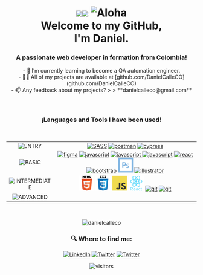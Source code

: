 <h1 align="center"><img src="https://media.giphy.com/media/hvRJCLFzcasrR4ia7z/giphy.gif" height="40px"><img
src="https://c.tenor.com/eT_e-q0D5xoAAAAi/long-livethe-blob-sunglasses.gif" height="50px"> <img
src="https://github.com/alansmathew/alansmathew/raw/master/lang.gif" height="50px" alt="Aloha" />
</br>Welcome to my GitHub,</br> I'm Daniel.</br></h1>

<h3 align="center">A passionate web developer in formation from Colombia!</h3>

<p align="center">
- 🌱 I’m currently learning to become a QA automation engineer.</br>
- 👨‍💻 All of my projects are available at [github.com/DanielCalleCO](github.com/DanielCalleCO)</br>
- 📫 Any feedback about my projects? > > **danielcalleco@gmail.com**
</p>
</br>
<h3 align="center">¡Languages and Tools I have been used!</h3></br>
<table align="center">

<tr>
<td align="center">
<img src="https://user-images.githubusercontent.com/100431019/179870082-73aa0ffd-d450-4cf5-8168-99ed3b79747c.png" height="40" alt="ENTRY"/>
</td>
<td align="center">
<a href="https://www.w3schools.com/sass/sass_intro.php" target="_blank" rel="noreferrer"><img
        src="https://www.vectorlogo.zone/logos/sass-lang/sass-lang-icon.svg" alt="SASS" width="40" height="40" /></a>
<a href="https://postman.com" target="_blank" rel="noreferrer">
    <img src="https://www.vectorlogo.zone/logos/getpostman/getpostman-icon.svg" alt="postman" width="40"
        height="40" /></a>        
<a href="https://www.cypress.io/" target="_blank" rel="noreferrer">
    <img src="https://raw.githubusercontent.com/get-icon/geticon/fc0f660daee147afb4a56c64e12bde6486b73e39/icons/cypress.svg" alt="cypress" width="40"
        height="40" /></a>
</td>
</tr>


<tr>
<td align="center">
<img src="https://user-images.githubusercontent.com/100431019/179870470-7c166bb6-1fdd-428e-8fb1-0744cc9ea067.png" height="40" alt="BASIC"/>
</td>
<td align="center">
<a href="https://www.figma.com/" target="_blank" rel="noreferrer"><img
        src="https://www.vectorlogo.zone/logos/figma/figma-icon.svg" alt="figma" width="40" height="40" /></a>
<a href="https://axios-http.com/es/docs/intro" target="_blank" rel="noreferrer">
    <img src="https://www.vectorlogo.zone/logos/axios/axios-icon.svg" alt="javascript" width="40" height="40" /></a>
<a href="https://mochajs.org/" target="_blank" rel="noreferrer">
        <img src="https://www.vectorlogo.zone/logos/mochajs/mochajs-icon.svg" alt="javascript" width="40" height="40" />           </a>
<a href="https://www.chaijs.com/" target="_blank" rel="noreferrer">
        <img src="https://www.vectorlogo.zone/logos/chaijs/chaijs-icon.svg" alt="javascript" width="40" height="40" /></a>
<a href="https://mui.com/material-ui/getting-started/overview/" target="_blank" rel="noreferrer">
    <img src="https://raw.githubusercontent.com/wappalyzer/wappalyzer/0962f4ffedcd098d25781bc811aecda9cd5dc98a/src/drivers/webextension/images/icons/MUI.svg"
        alt="react" width="40" height="40" />
        </a>
<a href="https://getbootstrap.com/" target="_blank" rel="noreferrer">
    <img src="https://upload.vectorlogo.zone/logos/getbootstrap/images/987f8f6c-263a-47b1-a85d-853cfca215d9.svg"
        alt="bootstrap" width="40" height="40" /></a>
<a href="https://www.photoshop.com/en" target="_blank" rel="noreferrer">
    <img src="https://raw.githubusercontent.com/devicons/devicon/master/icons/photoshop/photoshop-line.svg"
        alt="photoshop" width="40" height="40" /></a>
<a href="https://www.adobe.com/in/products/illustrator.html" target="_blank" rel="noreferrer">
    <img src="https://www.vectorlogo.zone/logos/adobe_illustrator/adobe_illustrator-icon.svg" alt="illustrator"
        width="40" height="40" /></a>
</td>
</tr>


<tr>
<td align="center">
<img src="https://user-images.githubusercontent.com/100431019/179870525-d0821751-115c-4789-837b-70e156dc1807.png" height="40" alt="INTERMEDIATE"/>
</td>
<td align="center">
<a href="https://www.w3.org/html/" target="_blank" rel="noreferrer"><img
        src="https://raw.githubusercontent.com/devicons/devicon/master/icons/html5/html5-original-wordmark.svg"
        alt="html5" width="40" height="40" /></a>
<a href="https://www.w3schools.com/css/" target="_blank" rel="noreferrer"><img
        src="https://raw.githubusercontent.com/devicons/devicon/master/icons/css3/css3-original-wordmark.svg" alt="css3"
        width="40" height="40" /></a>
<a href="https://developer.mozilla.org/en-US/docs/Web/JavaScript" target="_blank" rel="noreferrer"><img
        src="https://raw.githubusercontent.com/devicons/devicon/master/icons/javascript/javascript-original.svg"
        alt="javascript" width="40" height="40" /></a>
<a href="https://reactjs.org/" target="_blank" rel="noreferrer">
    <img src="https://raw.githubusercontent.com/devicons/devicon/master/icons/react/react-original-wordmark.svg"
        alt="react" width="40" height="40" /></a>
<a href="https://git-scm.com/" target="_blank" rel="noreferrer">
    <img src="https://www.vectorlogo.zone/logos/git-scm/git-scm-icon.svg" alt="git" width="40" height="40" /></a>
<a href="https://github.com/" target="_blank" rel="noreferrer">
    <img src="https://www.vectorlogo.zone/logos/github/github-tile.svg" alt="git" width="40" height="40" /></a>
</td>
</tr>


<tr>
<td align="center">
<img src="https://user-images.githubusercontent.com/100431019/179870629-f8f54597-4102-4f8c-92d4-07e8c00e2bda.png" height="40" alt="ADVANCED"/>
</td>
<td align="center"></td>
</tr>
</table>

<br />
<p align="center"><img align="center"
src="https://github-readme-stats.vercel.app/api/top-langs?username=danielcalleco&show_icons=true&locale=en&layout=compact&theme=github_dark"
alt="danielcalleco" />
</p>

<h3 align="center">🔍 Where to find me:</h3>
<p align="center">
<a href="https://linkedin.com/in/danielcalleco" target="blank"><img src="https://img.shields.io/badge/linkedin-282C34?logo=linkedin&logoColor=0a66c2" alt="LinkedIn" title="LinkedIn" height="25" /></a>
<a href="https://twitter.com/danielcalleco" target="blank"><img src="https://img.shields.io/badge/Twitter-282C34?logo=twitter&logoColor=03a9f4" alt="Twitter" title="Twitter" height="25"/></a>
<a href="https://codesandbox.io/u/DanielCalleCO" target="blank"><img src="https://img.shields.io/badge/codesandbox-282C34?logo=codesandbox&logoColor=ffffff" alt="Twitter" title="Twitter" height="25"/></a>
</p>

<p align="center"> <img
src="https://komarev.com/ghpvc/?username=danielcalleco&label=Profile%20views&color=0e75b6&style=flat"
alt="visitors" height="25"/> </p>
